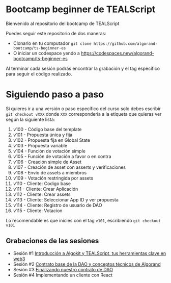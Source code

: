 # Bootcamp beginner de TEALScript

Bienvenido al repositorio del bootcamp de TEALScript

Puedes seguir este repositorio de dos maneras:
- Clonarlo en tu computador `git clone https://github.com/algorand-bootcamp/ts-beginner-es`
- O iniciar un codespace yendo a https://codespaces.new/algorand-bootcamp/ts-beginner-es

Al terminar cada sesión podrás encontrar la grabación y el tag específico para seguir el código realizado.

# Siguiendo paso a paso

Si quieres ir a una versión o paso específico del curso solo debes escribir `git checkout vXXX` donde `XXX` correspondería a la etiqueta que quieras ver según la siguiente lista:

1. v100 - Código base del template
2. v101 - Propuesta única y fija
3. v102 - Propuesta fija en Global State
4. v103 - Propuesta variable
5. v104 - Función de votación simple
6. v105 - Función de votación a favor o en contra
7. v106 - Creación simple de Asset
8. v107 - Creación de asset con asserts y verificaciones
9. v108 - Envío de assets a miembros
10. v109 - Votación restringida por assets
11. v110 - Cliente: Codigo base
12. v111 - Cliente: Crear Aplicación
13. v112 - Cliente: Crear assets
14. v113 - Cliente: Seleccionar App ID y ver propuesta
15. v114 - Cliente: Registro de usuario de DAO
16. v115 - Cliente: Votacion

Lo recomendable es que inicies con el tag `v101`, escribiendo `git checkout v101`


## Grabaciones de las sesiones
- Sesión #1 [Introducción a Algokit y TEALScript, tus herramientas clave en web3](https://www.youtube.com/watch?v=PqsSVob5Yno)
- Sesión #2 [Contrato base de la DAO y conceptos técnicos de Algorand](https://youtu.be/_0fBMn7r9GY)
- Sesión #3 [Finalizando nuestro contrato de DAO](https://youtu.be/b_qExfS0AHQ?feature=shared)
- Sesión #4 Implementando un cliente con React
